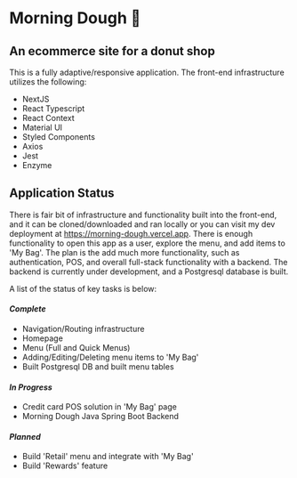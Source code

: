 # Morning Dough 🍩

## An ecommerce site for a donut shop

This is a fully adaptive/responsive application. The front-end infrastructure utilizes the following:

<ul>
  <li>
    NextJS
  </li>
  <li>
    React Typescript
  </li>
  <li>
    React Context
  </li>
  <li>
    Material UI
  </li>
  <li>
    Styled Components
  </li>
  <li>
    Axios
  </li>
  <li>
    Jest
  </li>
  <li>
    Enzyme
  </li>
</ul>

## Application Status

There is fair bit of infrastructure and functionality built into the front-end, and it can be cloned/downloaded and ran locally or you can visit my dev deployment at <a href='https://morning-dough.vercel.app'>https://morning-dough.vercel.app</a>. There is enough functionality to open this app as a user, explore the menu, and add items to 'My Bag'. The plan is the add much more functionality, such as authentication, POS, and overall full-stack functionality with a backend. The backend is currently under development, and a Postgresql database is built.

A list of the status of key tasks is below:

#### <i>Complete</i>

<ul>
  <li>
    Navigation/Routing infrastructure 
  </li>
  <li>
    Homepage
  </li>
  <li>
    Menu (Full and Quick Menus) 
  </li>
  <li>
    Adding/Editing/Deleting menu items to 'My Bag'
  </li>
  <li>
    Built Postgresql DB and built menu tables
  </li>
</ul>

#### <i>In Progress</i>

<ul>
  <li>
    Credit card POS solution in 'My Bag' page
  </li>
  <li>
    Morning Dough Java Spring Boot Backend
  </li>
</ul>

#### <i>Planned</i>

<ul>
  <li>
    Build 'Retail' menu and integrate with 'My Bag'
  </li>
  <li>
    Build 'Rewards' feature
  </li>
<ul>
</ul>
